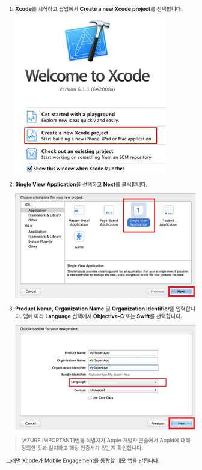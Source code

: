 1. **Xcode**를 시작하고 팝업에서 **Create a new Xcode project**를 선택합니다.

	![](./media/mobile-engagement-create-new-ios-app/xcode-new-project.png)

2. **Single View Application**을 선택하고 **Next**를 클릭합니다.

	![](./media/mobile-engagement-create-new-ios-app/xcode-simple-view.png)

3. **Product Name**, **Organization Name** 및 **Organization Identifier**를 입력합니다. 앱에 따라 **Language** 선택에서 **Objective-C** 또는 **Swift**를 선택합니다.

	![](./media/mobile-engagement-create-new-ios-app/xcode-project-props.png)

> [AZURE.IMPORTANT]번들 식별자가 Apple 개발자 콘솔에서 AppId에 대해 정의한 것과 일치하고 해당 인증서가 있는지 확인합니다.

그러면 Xcode가 Mobile Engagement를 통합할 데모 앱을 만듭니다.

<!---HONumber=Oct15_HO3-->